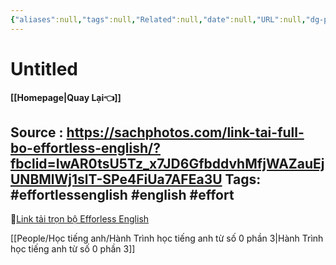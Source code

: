 ```yaml
---
{"aliases":null,"tags":null,"Related":null,"date":null,"URL":null,"dg-publish":true,"image":null,"permalink":"/People/Học tiếng anh/Học tiếng anh với effortless/","dgPassFrontmatter":true,"noteIcon":"2","created":"2024-01-31T09:55:12.255+07:00","updated":"2024-01-31T09:58:31.978+07:00"}
---
```


# Untitled
**[[Homepage\|Quay Lại👈]]**

Source : https://sachphotos.com/link-tai-full-bo-effortless-english/?fbclid=IwAR0tsU5Tz_x7JD6GfbddvhMfjWAZauEjUNBMlWj1slT-SPe4FiUa7AFEa3U
Tags: #effortlessenglish #english #effort 
---


📕[Link tải trọn bộ Efforless English](https://sachphotos.com/link-tai-full-bo-effortless-english/?fbclid=IwAR0tsU5Tz_x7JD6GfbddvhMfjWAZauEjUNBMlWj1slT-SPe4FiUa7AFEa3U)

[[People/Học tiếng anh/Hành Trình học tiếng anh từ số 0 phần 3\|Hành Trình học tiếng anh từ số 0 phần 3]]
